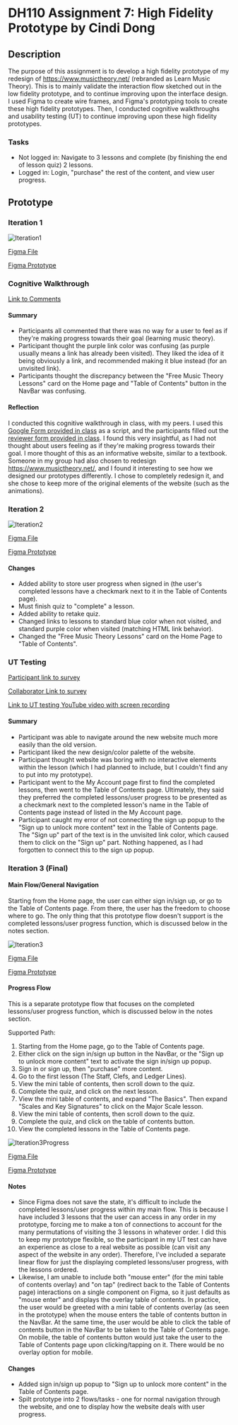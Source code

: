 # DH110 Assignment 7: High Fidelity Prototype by Cindi Dong

## Description
The purpose of this assignment is to develop a high fidelity prototype of my redesign of https://www.musictheory.net/ (rebranded as Learn Music Theory). This is to mainly validate the interaction flow sketched out in the low fidelity prototype, and to continue improving upon the interface design. I used Figma to create wire frames, and Figma's prototyping tools to create these high fidelity prototypes. Then, I conducted cognitive walkthroughs and usability testing (UT) to continue improving upon these high fidelity prototypes.

### Tasks
- Not logged in: Navigate to 3 lessons and complete (by finishing the end of lesson quiz) 2 lessons.
- Logged in: Login, "purchase" the rest of the content, and view user progress.

## Prototype
### Iteration 1
![Iteration1](./Iteration1.png)

[Figma File](https://www.figma.com/file/r0msWDlELGlAJWSloyPOQg/Cognitive-Walkthrough?node-id=117%3A2652)

[Figma Prototype](https://www.figma.com/proto/r0msWDlELGlAJWSloyPOQg/Cognitive-Walkthrough?node-id=117%3A2653&scaling=scale-down&page-id=117%3A2652&starting-point-node-id=117%3A2653)

### Cognitive Walkthrough
[Link to Comments](https://docs.google.com/document/d/1SOS-NN-_a3UrTWoGuX56GD1WqbyoErZwoCBFRIQ4-U8/edit)
#### Summary
- Participants all commented that there was no way for a user to feel as if they're making progress towards their goal (learning music theory).
- Participant thought the purple link color was confusing (as purple usually means a link has already been visited). They liked the idea of it being obviously a link, and recommended making it blue instead (for an unvisited link).
- Participants thought the discrepancy between the "Free Music Theory Lessons" card on the Home page and "Table of Contents" button in the NavBar was confusing.
#### Reflection
I conducted this cognitive walkthrough in class, with my peers. I used this [Google Form provided in class](https://forms.gle/medD2E1pU6PnJeeo7) as a script, and the participants filled out the [reviewer form provided in class](https://forms.gle/b4ZAd5yDbuoVHL2PA). I found this very insightful, as I had not thought about users feeling as if they're making progress towards their goal. I more thought of this as an informative website, similar to a textbook. Someone in my group had also chosen to redesign https://www.musictheory.net/, and I found it interesting to see how we designed our prototypes differently. I chose to completely redesign it, and she chose to keep more of the original elements of the website (such as the animations).

### Iteration 2
![Iteration2](./Iteration2.png)

[Figma File](https://www.figma.com/file/Hg4KMbU53R7l7LcXRgAiyJ/Cognitive-Walkthrough-2nd-Draft?node-id=117%3A2652)

[Figma Prototype](https://www.figma.com/proto/Hg4KMbU53R7l7LcXRgAiyJ/Cognitive-Walkthrough-2nd-Draft?node-id=117%3A2653&scaling=scale-down&page-id=117%3A2652&starting-point-node-id=117%3A2653)

#### Changes
- Added ability to store user progress when signed in (the user's completed lessons have a checkmark next to it in the Table of Contents page).
- Must finish quiz to "complete" a lesson.
- Added ability to retake quiz.
- Changed links to lessons to standard blue color when not visited, and standard purple color when visited (matching HTML link behavior).
- Changed the "Free Music Theory Lessons" card on the Home Page to "Table of Contents".

### UT Testing
[Participant link to survey](https://forms.gle/4chXd5oDrXBnaATR6)

[Collaborator Link to survey](https://docs.google.com/forms/d/14V49gmvPEK9X0c57B8RyRUY48ZumZoOWZBBt6ghBLmk/edit?usp=sharing)

[Link to UT testing YouTube video with screen recording](https://youtu.be/eqiJ-iYZjSw)

#### Summary
- Participant was able to navigate around the new website much more easily than the old version.
- Participant liked the new design/color palette of the website.
- Participant thought website was boring with no interactive elements within the lesson (which I had planned to include, but I couldn't find any to put into my prototype).
- Participant went to the My Account page first to find the completed lessons, then went to the Table of Contents page. Ultimately, they said they preferred the completed lessons/user progress to be presented as a checkmark next to the completed lesson's name in the Table of Contents page instead of listed in the My Account page.
- Participant caught my error of not connecting the sign up popup to the "Sign up to unlock more content" text in the Table of Contents page. The "Sign up" part of the text is in the unvisited link color, which caused them to click on the "Sign up" part. Nothing happened, as I had forgotten to connect this to the sign up popup.

### Iteration 3 (Final)
#### Main Flow/General Navigation
Starting from the Home page, the user can either sign in/sign up, or go to the Table of Contents page. From there, the user has the freedom to choose where to go. The only thing that this prototype flow doesn't support is the completed lessons/user progress function, which is discussed below in the notes section.

![Iteration3](./Iteration3.png)

[Figma File](https://www.figma.com/file/ydwJChLGVRTIUWu33gTjJt/Final-Assignment-7?node-id=117%3A2652)

[Figma Prototype](https://www.figma.com/proto/ydwJChLGVRTIUWu33gTjJt/Final-Assignment-7?node-id=117%3A2653&scaling=scale-down&page-id=117%3A2652&starting-point-node-id=117%3A2653)

#### Progress Flow
This is a separate prototype flow that focuses on the completed lessons/user progress function, which is discussed below in the notes section.

Supported Path:
1. Starting from the Home page, go to the Table of Contents page.
2. Either click on the sign in/sign up button in the NavBar, or the "Sign up to unlock more content" text to activate the sign in/sign up popup.
3. Sign in or sign up, then "purchase" more content.
4. Go to the first lesson (The Staff, Clefs, and Ledger Lines).
5. View the mini table of contents, then scroll down to the quiz. 
6. Complete the quiz, and click on the next lesson.
7. View the mini table of contents, and expand "The Basics". Then expand "Scales and Key Signatures" to click on the Major Scale lesson.
8. View the mini table of contents, then scroll down to the quiz. 
9. Complete the quiz, and click on the table of contents button.
10. View the completed lessons in the Table of Contents page.

![Iteration3Progress](./Iteration3Progress.png)

[Figma File](https://www.figma.com/file/ydwJChLGVRTIUWu33gTjJt/Final-Assignment-7?node-id=313%3A3)

[Figma Prototype](https://www.figma.com/proto/ydwJChLGVRTIUWu33gTjJt/Final-Assignment-7?node-id=313%3A4&scaling=scale-down&page-id=313%3A3&starting-point-node-id=313%3A4)

#### Notes
- Since Figma does not save the state, it's difficult to include the completed lessons/user progress within my main flow. This is because I have included 3 lessons that the user can access in any order in my prototype, forcing me to make a ton of connections to account for the many permutations of visiting the 3 lessons in whatever order. I did this to keep my prototype flexible, so the participant in my UT test can have an experience as close to a real website as possible (can visit any aspect of the website in any order). Therefore, I've included a separate linear flow for just the displaying completed lessons/user progress, with the lessons ordered.
- Likewise, I am unable to include both "mouse enter" (for the mini table of contents overlay) and "on tap" (redirect back to the Table of Contents page) interactions on a single component on Figma, so it just defaults as "mouse enter" and displays the overlay table of contents. In practice, the user would be greeted with a mini table of contents overlay (as seen in the prototype) when the mouse enters the table of contents button in the NavBar. At the same time, the user would be able to click the table of contents button in the NavBar to be taken to the Table of Contents page. On mobile, the table of contents button would just take the user to the Table of Contents page upon clicking/tapping on it. There would be no overlay option for mobile.

#### Changes
- Added sign in/sign up popup to "Sign up to unlock more content" in the Table of Contents page.
- Spilt prototype into 2 flows/tasks - one for normal navigation through the website, and one to display how the website deals with user progress.
